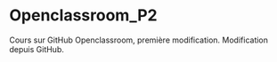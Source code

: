 # Openclassroom_P2
Cours sur GitHub Openclassroom, première modification.
Modification depuis GitHub.
